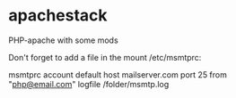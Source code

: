 # apachestack
 PHP-apache with some mods

Don't forget to add a file in the mount /etc/msmtprc:

msmtprc
account default
host mailserver.com
port 25
from "php@email.com"
logfile /folder/msmtp.log